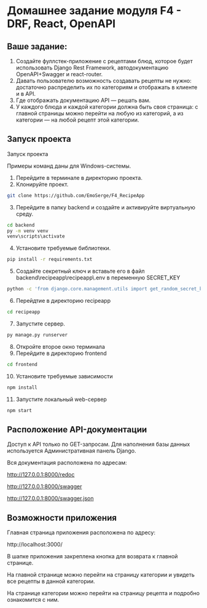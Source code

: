<h1>Домашнее задание модуля F4 - DRF, React, OpenAPI </h1>

<h2>Ваше задание:</h2>

1. Создайте фуллстек-приложение с рецептами блюд, которое будет использовать Django Rest Framework, автодокументацию OpenAPI+Swagger и react-router.
2. Давать пользователю возможность создавать рецепты не нужно: достаточно распределить их по категориям и отображать в клиенте и в API.
3. Где отображать документацию API — решать вам.
4. У каждого блюда и каждой категории должна быть своя страница: с главной страницы можно перейти на любую из категорий, а из категории — на любой рецепт этой категории.


<h2>Запуск проекта</h2>

Запуск проекта

Примеры команд даны для Windows-системы.

1. Перейдите в терминале в директорию проекта. 
2. Клонируйте проект.
```bash
git clone https://github.com/EmoSerge/F4_RecipeApp
```
3. Перейдите в папку backend и создайте и активируйте виртуальную среду.
```bash
cd backend
py -m venv venv
venv\scripts\activate
```
4. Установите требуемые библиотеки.
```bash
pip install -r requirements.txt
```
5. Создайте секретный ключ и вставьте его в файл backend\recipeapp\recipeapp\\.env в переменную SECRET_KEY
```bash
python -c 'from django.core.management.utils import get_random_secret_key; print(get_random_secret_key())'
```
6. Перейдтие в директорию recipeapp
```bash
cd recipeapp
```
7. Запустите сервер.
```bash
py manage.py runserver
```
8. Откройте второе окно терминала
9. Перейдите в директорию frontend
```bash
cd frontend
```
10. Установите требуемые зависимости
```bash
npm install
```
11. Запустите локальный web-сервер
```bash
npm start
```

<h2>Расположение API-документации</h2>
Доступ к API только по GET-запросам. Для наполнения базы данных используется Административная панель Django.

Вся документация расположена по адресам:

http://127.0.0.1:8000/redoc

http://127.0.0.1:8000/swagger

http://127.0.0.1:8000/swagger.json

<h2>Возможности приложения</h2>
Главная страница приложения расположена по адресу:

http://localhost:3000/

В шапке приложения закреплена кнопка для возврата к главной странице.

На главной странице можно перейти на страницу категории и увидеть все рецепты в данной категории.

На странице категории можно перейти на страницу рецепта и подробно ознакомится с ним.


